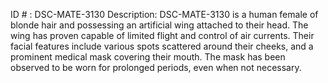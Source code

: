 ID # : DSC-MATE-3130
Description: DSC-MATE-3130 is a human female of blonde hair and possessing an artificial wing attached to their head. The wing has proven capable of limited flight and control of air currents. Their facial features include various spots scattered around their cheeks, and a prominent medical mask covering their mouth. The mask has been observed to be worn for prolonged periods, even when not necessary.